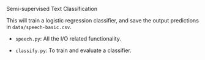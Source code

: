 Semi-supervised Text Classification

This will train a logistic regression classifier, and save the output predictions in `data/speech-basic.csv`.

* `speech.py`: All the I/O related functionality. 

* `classify.py`: To train and evaluate a classifier. 
